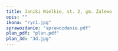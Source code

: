 ```yaml
---
title: Janiki Wielkie, st. 2, gm. Zalewo
opis: ""
ikona: "ryc1.jpg"
sprawozdanie: "sprawozdanie.pdf"
plan_pdf: "plan.pdf"
plan_3d: "3d.jpg"
---
```

